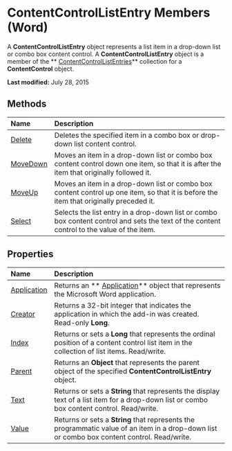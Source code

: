 
# ContentControlListEntry Members (Word)
A  **ContentControlListEntry** object represents a list item in a drop-down list or combo box content control. A **ContentControlListEntry** object is a member of the ** [ContentControlListEntries](74b90054-e0a3-37c5-40d2-dc6dd6389cc5.md)** collection for a **ContentControl** object.

 **Last modified:** July 28, 2015


## Methods



|**Name**|**Description**|
|:-----|:-----|
| [Delete](fa28888a-6542-9216-e444-d43b2464cf65.md)|Deletes the specified item in a combo box or drop-down list content control.|
| [MoveDown](9b8e366e-3d04-c5d5-b9b5-0a91e10b8c1f.md)|Moves an item in a drop-down list or combo box content control down one item, so that it is after the item that originally followed it.|
| [MoveUp](e67c7c3c-fdf0-64b4-7e93-7e6f7a47c9bd.md)|Moves an item in a drop-down list or combo box content control up one item, so that it is before the item that originally preceded it.|
| [Select](f600e267-39d9-238d-c6d2-9efba6b4044d.md)|Selects the list entry in a drop-down list or combo box content control and sets the text of the content control to the value of the item.|

## Properties



|**Name**|**Description**|
|:-----|:-----|
| [Application](5ddf29bf-0bd2-670b-0d12-b6642e6b1255.md)|Returns an  ** [Application](d1cf6f8f-4e88-bf01-93b4-90a83f79cb44.md)** object that represents the Microsoft Word application.|
| [Creator](a16247f3-7faf-3ff5-e5c0-53d176c79ea8.md)|Returns a 32-bit integer that indicates the application in which the add-in was created. Read-only  **Long**.|
| [Index](3c7b139b-cd50-3df8-0347-d002774c2239.md)|Returns or sets a  **Long** that represents the ordinal position of a content control list item in the collection of list items. Read/write.|
| [Parent](ca38e2a0-3c1e-c1bf-8965-bf4538e5380b.md)|Returns an  **Object** that represents the parent object of the specified **ContentControlListEntry** object.|
| [Text](bfe2487b-7ba6-3047-842b-0c2466919efb.md)|Returns or sets a  **String** that represents the display text of a list item for a drop-down list or combo box content control. Read/write.|
| [Value](b37925d7-00ce-9c66-d5d3-bec840d0a2e8.md)|Returns or sets a  **String** that represents the programmatic value of an item in a drop-down list or combo box content control. Read/write.|
